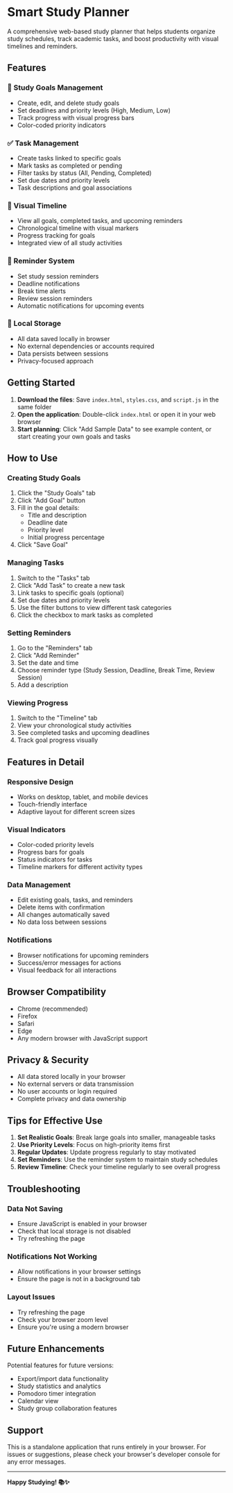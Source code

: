 # Smart Study Planner

A comprehensive web-based study planner that helps students organize study schedules, track academic tasks, and boost productivity with visual timelines and reminders.

## Features

### 🎯 Study Goals Management
- Create, edit, and delete study goals
- Set deadlines and priority levels (High, Medium, Low)
- Track progress with visual progress bars
- Color-coded priority indicators

### ✅ Task Management
- Create tasks linked to specific goals
- Mark tasks as completed or pending
- Filter tasks by status (All, Pending, Completed)
- Set due dates and priority levels
- Task descriptions and goal associations

### 📅 Visual Timeline
- View all goals, completed tasks, and upcoming reminders
- Chronological timeline with visual markers
- Progress tracking for goals
- Integrated view of all study activities

### 🔔 Reminder System
- Set study session reminders
- Deadline notifications
- Break time alerts
- Review session reminders
- Automatic notifications for upcoming events

### 💾 Local Storage
- All data saved locally in browser
- No external dependencies or accounts required
- Data persists between sessions
- Privacy-focused approach

## Getting Started

1. **Download the files**: Save `index.html`, `styles.css`, and `script.js` in the same folder
2. **Open the application**: Double-click `index.html` or open it in your web browser
3. **Start planning**: Click "Add Sample Data" to see example content, or start creating your own goals and tasks

## How to Use

### Creating Study Goals
1. Click the "Study Goals" tab
2. Click "Add Goal" button
3. Fill in the goal details:
   - Title and description
   - Deadline date
   - Priority level
   - Initial progress percentage
4. Click "Save Goal"

### Managing Tasks
1. Switch to the "Tasks" tab
2. Click "Add Task" to create a new task
3. Link tasks to specific goals (optional)
4. Set due dates and priority levels
5. Use the filter buttons to view different task categories
6. Click the checkbox to mark tasks as completed

### Setting Reminders
1. Go to the "Reminders" tab
2. Click "Add Reminder"
3. Set the date and time
4. Choose reminder type (Study Session, Deadline, Break Time, Review Session)
5. Add a description

### Viewing Progress
1. Switch to the "Timeline" tab
2. View your chronological study activities
3. See completed tasks and upcoming deadlines
4. Track goal progress visually

## Features in Detail

### Responsive Design
- Works on desktop, tablet, and mobile devices
- Touch-friendly interface
- Adaptive layout for different screen sizes

### Visual Indicators
- Color-coded priority levels
- Progress bars for goals
- Status indicators for tasks
- Timeline markers for different activity types

### Data Management
- Edit existing goals, tasks, and reminders
- Delete items with confirmation
- All changes automatically saved
- No data loss between sessions

### Notifications
- Browser notifications for upcoming reminders
- Success/error messages for actions
- Visual feedback for all interactions

## Browser Compatibility

- Chrome (recommended)
- Firefox
- Safari
- Edge
- Any modern browser with JavaScript support

## Privacy & Security

- All data stored locally in your browser
- No external servers or data transmission
- No user accounts or login required
- Complete privacy and data ownership

## Tips for Effective Use

1. **Set Realistic Goals**: Break large goals into smaller, manageable tasks
2. **Use Priority Levels**: Focus on high-priority items first
3. **Regular Updates**: Update progress regularly to stay motivated
4. **Set Reminders**: Use the reminder system to maintain study schedules
5. **Review Timeline**: Check your timeline regularly to see overall progress

## Troubleshooting

### Data Not Saving
- Ensure JavaScript is enabled in your browser
- Check that local storage is not disabled
- Try refreshing the page

### Notifications Not Working
- Allow notifications in your browser settings
- Ensure the page is not in a background tab

### Layout Issues
- Try refreshing the page
- Check your browser zoom level
- Ensure you're using a modern browser

## Future Enhancements

Potential features for future versions:
- Export/import data functionality
- Study statistics and analytics
- Pomodoro timer integration
- Calendar view
- Study group collaboration features

## Support

This is a standalone application that runs entirely in your browser. For issues or suggestions, please check your browser's developer console for any error messages.

---

**Happy Studying! 📚✨**
